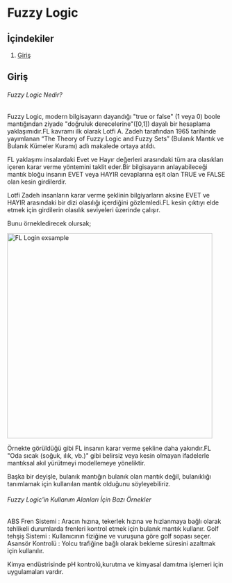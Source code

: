 # Fuzzy Logic

## İçindekiler

1. [Giriş](#giriş)



## Giriş

###### Fuzzy Logic Nedir?

Fuzzy Logic, modern bilgisayarın dayandığı "true or false" (1 veya 0) boole mantığından ziyade "doğruluk derecelerine"([0,1]) dayalı bir hesaplama yaklaşımıdır.FL kavramı ilk olarak Lotfi A. Zadeh tarafından 1965 tarihinde yayımlanan “The Theory of Fuzzy Logic and Fuzzy Sets” (Bulanık Mantık ve Bulanık Kümeler Kuramı) adlı makalede ortaya atıldı.

FL yaklaşımı insalardaki Evet ve Hayır değerleri arasındaki tüm ara olasıkları içeren karar verme yöntemini taklit eder.Bir bilgisayarın anlayabileceği mantık bloğu insanın EVET veya HAYIR cevaplarına eşit olan TRUE ve FALSE olan kesin girdilerdir.

Lotfi Zadeh insanların karar verme şeklinin bilgiyarların aksine EVET ve HAYIR arasındaki bir dizi olasılığı içerdiğini gözlemledi.FL kesin çıktıyı elde etmek için girdilerin olasılık seviyeleri üzerinde çalışır.

Bunu örnekledirecek olursak;

<img width="472" alt="FL Login exsample" src="https://user-images.githubusercontent.com/34304850/95390176-aac94f80-08fd-11eb-8939-84e03d456b8b.png">

Örnekte görüldüğü gibi FL insanın karar verme şekline daha yakındır.FL "Oda sıcak (soğuk, ılık, vb.)" gibi belirsiz veya kesin olmayan ifadelerle mantıksal akıl yürütmeyi modellemeye yöneliktir.

Başka bir deyişle, bulanık mantığın bulanık olan mantık değil, bulanıklığı tanımlamak için kullanılan mantık olduğunu söyleyebiliriz.

###### Fuzzy Logic'in Kullanım Alanları İçin Bazı Örnekler

ABS Fren Sistemi : Aracın hızına, tekerlek hızına ve hızlanmaya bağlı olarak tehlikeli durumlarda frenleri kontrol etmek için bulanık mantık kullanır.
Golf tehşiş Sistemi : Kullanıcının fiziğine ve vuruşuna göre golf sopası seçer.
Asansör Kontrolü : Yolcu trafiğine bağlı olarak bekleme süresini azaltmak için kullanılır.

Kimya endüstrisinde pH kontrolü,kurutma ve kimyasal damıtma işlemeri için uygulamaları vardır.